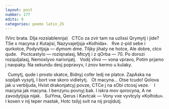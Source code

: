 ```yaml
---
layout: post
number: 177
edits: 9
categories: poems latin_25
---
```


(Virc brata. Dlja rozslablennja)
 
CTCo za zvir tam na uzlissi
Qrymytj i jide? 
TSe x macyna z Kutajisi, 
Nazyvajetjsja «Kolhida». 
 
Rve z-pid sebe i qurkotce, 
Podyvitjsja — dymom dme. 
Tiljky jihaty ne hotce, 
Ale dobre, ctco qude.
 
Poctcastylo — roziqnalasj,
Mtcytj i z qOrba — 70.
Po dorozi rozquljalasj,
Nemoxlyvo narivnjatj.
 
Vodij vlivo — vona vpravo, 
Potim prjamo j navpaky.
Na sekundu desj popravyv, 
I znov kermo u kulaky. 

 
Cumytj, qude i prosto skatce, 
Bidnyj cofer ledj ne platce.
ZapAska na sopljah vysytj,
I bort vxe skoro vidletytj. 
 
Ot macyna… Otse tcudo!
Qolova jak u verbljuda,
Hvist drakonjatcyj povze,
CTCe j na sObi ctcosj veze.
  
I macyna jak macyna. 
I benzynu povnyj bak.
I iskra mov qorocyna,
A ne zavodytjsja nijak. 
 
SulYma, Qerus i Kavtcak —
Vony vxe vyvtcyly «Kolhidu».
I koxen v nij teper mastak, 
Hotc tsilyj svit na nij projidutj. 
